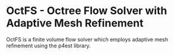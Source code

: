 # OctFS - Octree Flow Solver with Adaptive Mesh Refinement

OctFS is a finite volume flow solver which employs adaptive mesh refinement 
using the p4est library.


